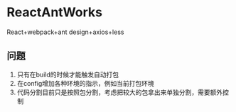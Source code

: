 # ReactAntWorks

React+webpack+ant design+axios+less

## 问题
1. 只有在build的时候才能触发自动打包
2. 在config增加各种环境的指示，例如当前打包环境
3. 代码分割目前只是按照包分割，考虑把较大的包拿出来单独分割，需要额外控制
